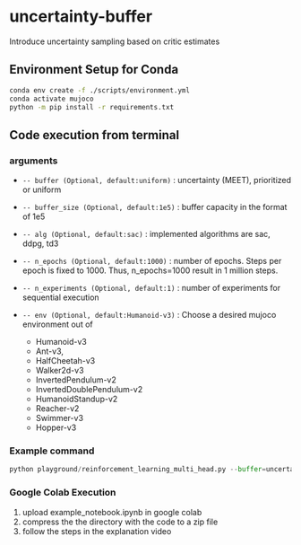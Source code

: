 # uncertainty-buffer
Introduce uncertainty sampling based on critic estimates

## Environment Setup for Conda

```bash
conda env create -f ./scripts/environment.yml
conda activate mujoco
python -m pip install -r requirements.txt
```

## Code execution from terminal

### arguments

- ```-- buffer (Optional, default:uniform)``` : uncertainty (MEET), prioritized or uniform

- ```-- buffer_size (Optional, default:1e5)``` : buffer capacity in the format of 1e5

- ```-- alg (Optional, default:sac)``` : implemented algorithms are sac, ddpg, td3

- ```-- n_epochs (Optional, default:1000)``` : number of epochs. Steps per epoch is fixed to 1000. Thus, n_epochs=1000 result in 1 million steps.

- ```-- n_experiments (Optional, default:1)``` : number of experiments for sequential execution

- ```-- env (Optional, default:Humanoid-v3)``` : Choose a desired mujoco environment out of 
    - Humanoid-v3
    - Ant-v3,
    - HalfCheetah-v3
    - Walker2d-v3
    - InvertedPendulum-v2
    - InvertedDoublePendulum-v2
    - HumanoidStandup-v2
    - Reacher-v2
    - Swimmer-v3
    - Hopper-v3


### Example command
```python
python playground/reinforcement_learning_multi_head.py --buffer=uncertainty --buffer_size=1e5 --alg=sac --n_epochs=1000 --n_experiments=1 --env=Walker2d-v3

```

### Google Colab Execution

1. upload example_notebook.ipynb in google colab
2. compress the the directory with the code to a zip file
3. follow the steps in the explanation video

